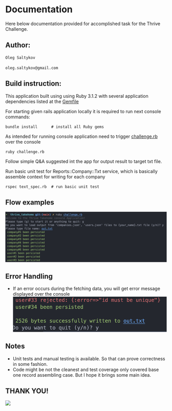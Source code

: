 # Documentation
Here below documentation provided for accomplished task for the Thrive Challenge.

## Author:
```
Oleg Saltykov 

oleg.saltykov@gmail.com
```

## Build instruction:

This application built using using Ruby 3.1.2 with several 
application dependencies listed at the [Gemfile](Gemfile)

For starting given rails application locally it is required to run next console commands:

```console
bundle install      # install all Ruby gems
```
As intended for running console application need to trigger [challenge.rb](challenge.rb) over the console

```console
ruby challenge.rb
```
Follow simple Q&A suggested int the app for output result to target txt file.

Run basic unit test for Reports::Company::Txt service, which is basically assemble context for writing for each company 

```console
rspec text_spec.rb  # run basic unit test
```

## Flow examples
![flow_exmaple.png](flow_exmaple.png)

## Error Handling
- If an error occurs during the fetching data, you will get error message displayed over the console
![error_handling_example.png](error_handling_example.png)

## Notes
- Unit tests and manual testing is available. So that can prove correctness in some fashion.
- Code might be not the cleanest and test coverage only covered base one record assembling case. But I hope it brings some main idea.

## THANK YOU!
![](https://media.giphy.com/media/JabEe2N1Eoln076wiC/giphy.gif)
